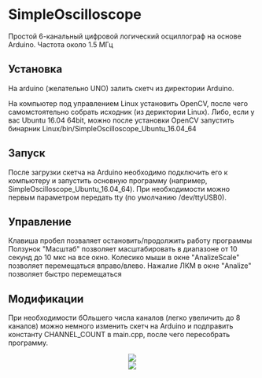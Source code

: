 # SimpleOscilloscope
Простой 6-канальный цифровой логический осциллограф на основе Arduino. Частота около 1.5 МГц

## Установка
На arduino (желательно UNO) залить скетч из директории Arduino.

На компьютер под управлением Linux установить OpenCV, после чего самомстоятельно собрать исходник (из дериктории Linux). Либо, если у вас Ubuntu 16.04 64bit, можно после установки OpenCV запустить бинарник Linux/bin/SimpleOscilloscope_Ubuntu_16.04_64

## Запуск
После загрузки скетча на Arduino необходимо подключить его к компьютеру и запустить основную программу (например, SimpleOscilloscope_Ubuntu_16.04_64). При необходимости можно первым параметром передать tty (по умолчанию /dev/ttyUSB0).

## Управление
Клавиша пробел позваляет остановить/продолжить работу программы
Ползунок "Масштаб" позволяет масштабировать в диапазоне от 10 секунд до 10 мкс на все окно. Колесико мыши в окне "AnalizeScale" позволяет перемещаться вправо/влево.
Нажалие ЛКМ в окне "Analize" позволяет быстро перемещаться

## Модификации
При необходимости бОльшего числа каналов (легко увеличить до 8 каналов) можно немного изменить скетч на Arduino и подправить константу CHANNEL_COUNT в main.cpp, после чего пересобрать программу.

<div align="center">
  <img src="http://vova.tom.ru/github/SimpleOscilloscope/Analize.png"><br>
  <img src="http://vova.tom.ru/github/SimpleOscilloscope/AnalizeScale.png"><br>
</div>
